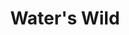 ---
pid: pt82
title: Water's Wild
location_transcription: in the water
coordinates: "[-75.128781805967, 39.964655144452]"
zipcode: '19107'
gen_neighborhood: Center City
neighborhood: Washington Square West,Avenue of The Arts,Midtown Village,Chinatown
outside_phl: 
age: '13'
age_range: 13-19
instagram: 
image_file_name: pt_82.jpg
proposal_transcription: |-
  A Jungle gym in the water for people to play on.
  Rock wall in water.
topic: Environment,Youth
topic_summary: 0, 0
type: Space,Park,Playground
keywords_other: water park, water
credit: 
image_labels: 
twitter: 
facebook: 
permalink: "/monuments/pt82/"
layout: item-page
---